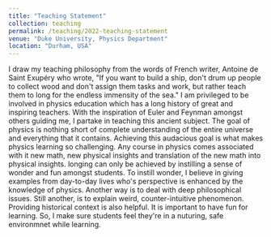 ```yaml
---
title: "Teaching Statement"
collection: teaching
permalink: /teaching/2022-teaching-statement
venue: "Duke University, Physics Department"
location: "Durham, USA"
---
```


I draw my teaching philosophy from the words of French writer, Antoine de Saint Exupéry who wrote, "If you want to build a ship, don't drum up people to collect wood and don't assign them tasks and work, but rather teach them to long for the endless immensity of the sea." I am privileged to be involved in physics education which has a long history of great and inspiring teachers. With the inspiration of Euler and Feynman amongst others guiding me, I partake in teaching this ancient subject. The goal of physics is nothing short of complete understanding of the entire universe and everything that it contains. Achieving this audacious goal is what makes physics learning so challenging. Any course in physics comes associated with it new math, new physical insights and translation of the new math into physical insights.  longing can only be achieved by instilling a sense of wonder and fun amongst students. To instill wonder, I believe in giving examples from day-to-day lives who's perspective is enhanced by the knowledge of physics. Another way is to deal with deep philosophical issues. Still another, is to explain weird, counter-intuitive phenomenon. Providing historical context is also helpful. 
It is important to have fun for learning. So, I make sure students feel they're in a nuturing, safe environmnet while learning. 
